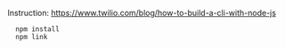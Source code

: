 Instruction: https://www.twilio.com/blog/how-to-build-a-cli-with-node-js

```
  npm install
  npm link
```
